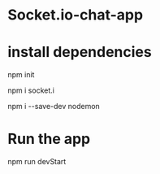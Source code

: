 # Socket.io-chat-app

# install dependencies 

<p> npm init </p>

<p> npm i socket.i </p>

<p> npm i --save-dev nodemon </p>

# Run the app

<p> npm run devStart </p>
